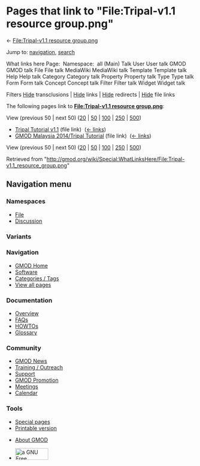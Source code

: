 <div id="mw-page-base" class="noprint">

</div>

<div id="mw-head-base" class="noprint">

</div>

<div id="content" class="mw-body" role="main">

<span id="top"></span>

<div id="mw-js-message" style="display:none;">

</div>



# <span dir="auto">Pages that link to "File:Tripal-v1.1 resource group.png"</span>

<div id="bodyContent">

<div id="contentSub">

← [File:Tripal-v1.1 resource
group.png](/wiki/File:Tripal-v1.1_resource_group.png "File:Tripal-v1.1 resource group.png")

</div>

<div id="jump-to-nav" class="mw-jump">

Jump to: [navigation](#mw-navigation), [search](#p-search)

</div>

<div id="mw-content-text">

What links here Page:  Namespace:  all (Main) Talk User User talk GMOD
GMOD talk File File talk MediaWiki MediaWiki talk Template Template talk
Help Help talk Category Category talk Property Property talk Type Type
talk Form Form talk Concept Concept talk Filter Filter talk Widget
Widget talk

Filters
[Hide](/mediawiki/index.php?title=Special:WhatLinksHere/File:Tripal-v1.1_resource_group.png&hidetrans=1 "Special:WhatLinksHere/File:Tripal-v1.1 resource group.png")
transclusions \|
[Hide](/mediawiki/index.php?title=Special:WhatLinksHere/File:Tripal-v1.1_resource_group.png&hidelinks=1 "Special:WhatLinksHere/File:Tripal-v1.1 resource group.png")
links \|
[Hide](/mediawiki/index.php?title=Special:WhatLinksHere/File:Tripal-v1.1_resource_group.png&hideredirs=1 "Special:WhatLinksHere/File:Tripal-v1.1 resource group.png")
redirects \|
[Hide](/mediawiki/index.php?title=Special:WhatLinksHere/File:Tripal-v1.1_resource_group.png&hideimages=1 "Special:WhatLinksHere/File:Tripal-v1.1 resource group.png")
file links

The following pages link to **[File:Tripal-v1.1 resource
group.png](/wiki/File:Tripal-v1.1_resource_group.png "File:Tripal-v1.1 resource group.png")**:

View (previous 50 \| next 50)
([20](/mediawiki/index.php?title=Special:WhatLinksHere/File:Tripal-v1.1_resource_group.png&limit=20 "Special:WhatLinksHere/File:Tripal-v1.1 resource group.png")
\|
[50](/mediawiki/index.php?title=Special:WhatLinksHere/File:Tripal-v1.1_resource_group.png&limit=50 "Special:WhatLinksHere/File:Tripal-v1.1 resource group.png")
\|
[100](/mediawiki/index.php?title=Special:WhatLinksHere/File:Tripal-v1.1_resource_group.png&limit=100 "Special:WhatLinksHere/File:Tripal-v1.1 resource group.png")
\|
[250](/mediawiki/index.php?title=Special:WhatLinksHere/File:Tripal-v1.1_resource_group.png&limit=250 "Special:WhatLinksHere/File:Tripal-v1.1 resource group.png")
\|
[500](/mediawiki/index.php?title=Special:WhatLinksHere/File:Tripal-v1.1_resource_group.png&limit=500 "Special:WhatLinksHere/File:Tripal-v1.1 resource group.png"))

- [Tripal Tutorial
  v1.1](/wiki/Tripal_Tutorial_v1.1 "Tripal Tutorial v1.1") (file link) ‎
  <span class="mw-whatlinkshere-tools">([←
  links](/mediawiki/index.php?title=Special:WhatLinksHere&target=Tripal+Tutorial+v1.1 "Special:WhatLinksHere"))</span>
- [GMOD Malaysia 2014/Tripal
  Tutorial](/wiki/GMOD_Malaysia_2014/Tripal_Tutorial "GMOD Malaysia 2014/Tripal Tutorial")
  (file link) ‎ <span class="mw-whatlinkshere-tools">([←
  links](/mediawiki/index.php?title=Special:WhatLinksHere&target=GMOD+Malaysia+2014%2FTripal+Tutorial "Special:WhatLinksHere"))</span>

View (previous 50 \| next 50)
([20](/mediawiki/index.php?title=Special:WhatLinksHere/File:Tripal-v1.1_resource_group.png&limit=20 "Special:WhatLinksHere/File:Tripal-v1.1 resource group.png")
\|
[50](/mediawiki/index.php?title=Special:WhatLinksHere/File:Tripal-v1.1_resource_group.png&limit=50 "Special:WhatLinksHere/File:Tripal-v1.1 resource group.png")
\|
[100](/mediawiki/index.php?title=Special:WhatLinksHere/File:Tripal-v1.1_resource_group.png&limit=100 "Special:WhatLinksHere/File:Tripal-v1.1 resource group.png")
\|
[250](/mediawiki/index.php?title=Special:WhatLinksHere/File:Tripal-v1.1_resource_group.png&limit=250 "Special:WhatLinksHere/File:Tripal-v1.1 resource group.png")
\|
[500](/mediawiki/index.php?title=Special:WhatLinksHere/File:Tripal-v1.1_resource_group.png&limit=500 "Special:WhatLinksHere/File:Tripal-v1.1 resource group.png"))

</div>

<div class="printfooter">

Retrieved from
"<http://gmod.org/wiki/Special:WhatLinksHere/File:Tripal-v1.1_resource_group.png>"

</div>

<div id="catlinks" class="catlinks catlinks-allhidden">

</div>

<div class="visualClear">

</div>

</div>

</div>

<div id="mw-navigation">

## Navigation menu

<div id="mw-head">



<div id="left-navigation">

<div id="p-namespaces" class="vectorTabs" role="navigation"
aria-labelledby="p-namespaces-label">

### Namespaces

- <span id="ca-nstab-image"><a href="/wiki/File:Tripal-v1.1_resource_group.png" accesskey="c"
  title="View the file page [c]">File</a></span>
- <span id="ca-talk"><a
  href="/mediawiki/index.php?title=File_talk:Tripal-v1.1_resource_group.png&amp;action=edit&amp;redlink=1"
  accesskey="t"
  title="Discussion about the content page [t]">Discussion</a></span>

</div>

<div id="p-variants" class="vectorMenu emptyPortlet" role="navigation"
aria-labelledby="p-variants-label">

### 

### Variants[](#)

<div class="menu">

</div>

</div>

</div>

<div id="right-navigation">





</div>



</div>

</div>

</div>

<div id="mw-panel">

<div id="p-logo" role="banner">

<a href="/wiki/Main_Page"
style="background-image: url(http://gmod.org/images/GMOD-cogs.png);"
title="Visit the main page"></a>

</div>

<div id="p-Navigation" class="portal" role="navigation"
aria-labelledby="p-Navigation-label">

### Navigation

<div class="body">

- <span id="n-GMOD-Home">[GMOD Home](/wiki/Main_Page)</span>
- <span id="n-Software">[Software](/wiki/GMOD_Components)</span>
- <span id="n-Categories-.2F-Tags">[Categories /
  Tags](/wiki/Categories)</span>
- <span id="n-View-all-pages">[View all
  pages](/wiki/Special:AllPages)</span>

</div>

</div>

<div id="p-Documentation" class="portal" role="navigation"
aria-labelledby="p-Documentation-label">

### Documentation

<div class="body">

- <span id="n-Overview">[Overview](/wiki/Overview)</span>
- <span id="n-FAQs">[FAQs](/wiki/Category:FAQ)</span>
- <span id="n-HOWTOs">[HOWTOs](/wiki/Category:HOWTO)</span>
- <span id="n-Glossary">[Glossary](/wiki/Glossary)</span>

</div>

</div>

<div id="p-Community" class="portal" role="navigation"
aria-labelledby="p-Community-label">

### Community

<div class="body">

- <span id="n-GMOD-News">[GMOD News](/wiki/GMOD_News)</span>
- <span id="n-Training-.2F-Outreach">[Training /
  Outreach](/wiki/Training_and_Outreach)</span>
- <span id="n-Support">[Support](/wiki/Support)</span>
- <span id="n-GMOD-Promotion">[GMOD
  Promotion](/wiki/GMOD_Promotion)</span>
- <span id="n-Meetings">[Meetings](/wiki/Meetings)</span>
- <span id="n-Calendar">[Calendar](/wiki/Calendar)</span>

</div>

</div>

<div id="p-tb" class="portal" role="navigation"
aria-labelledby="p-tb-label">

### Tools

<div class="body">

- <span id="t-specialpages"><a href="/wiki/Special:SpecialPages" accesskey="q"
  title="A list of all special pages [q]">Special pages</a></span>
- <span id="t-print"><a
  href="/mediawiki/index.php?title=Special:WhatLinksHere/File:Tripal-v1.1_resource_group.png&amp;printable=yes"
  rel="alternate" accesskey="p"
  title="Printable version of this page [p]">Printable version</a></span>

</div>

</div>

</div>

</div>

<div id="footer" role="contentinfo">

- <span id="footer-places-about">[About
  GMOD](/wiki/GMOD:About "GMOD:About")</span>

<!-- -->

- <span id="footer-copyrightico">[<img src="http://www.gnu.org/graphics/gfdl-logo-small.png" width="88"
  height="31" alt="a GNU Free Documentation License" />](http://www.gnu.org/licenses/fdl-1.3.html)</span>


<div style="clear:both">

</div>

</div>
